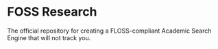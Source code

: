 # FOSS Research
The official repository for creating a FLOSS-compliant Academic Search Engine that will not track you.
